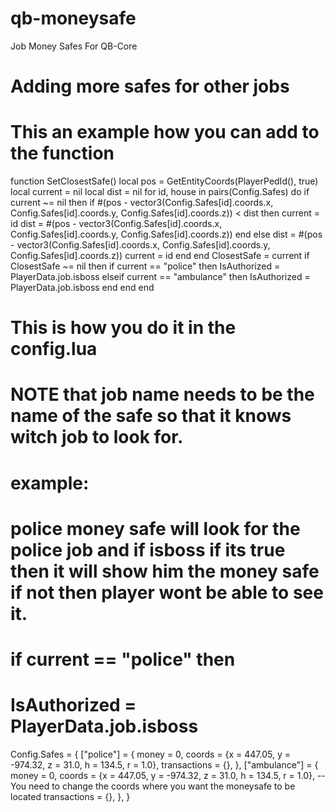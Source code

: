 # qb-moneysafe
Job Money Safes For QB-Core

# Adding more safes for other jobs


# This an example how you can add to the function
function SetClosestSafe()
    local pos = GetEntityCoords(PlayerPedId(), true)
    local current = nil
    local dist = nil
    for id, house in pairs(Config.Safes) do
        if current ~= nil then
            if #(pos - vector3(Config.Safes[id].coords.x, Config.Safes[id].coords.y, Config.Safes[id].coords.z)) < dist then
                current = id
                dist = #(pos - vector3(Config.Safes[id].coords.x, Config.Safes[id].coords.y, Config.Safes[id].coords.z))
            end
        else
            dist = #(pos - vector3(Config.Safes[id].coords.x, Config.Safes[id].coords.y, Config.Safes[id].coords.z))
            current = id
        end
    end
    ClosestSafe = current
    if ClosestSafe ~= nil then
        if current == "police" then
            IsAuthorized = PlayerData.job.isboss
        elseif current == "ambulance" then
            IsAuthorized = PlayerData.job.isboss
        end
    end
end

# This is how you do it in the config.lua

# NOTE that job name needs to be the name of the safe so that it knows witch job to look for.
# example:

#  police money safe will look for the police job and if isboss if its true then it will show him the money safe if not then player wont be able to see it.
# if current == "police" then
# IsAuthorized = PlayerData.job.isboss




Config.Safes = {
    ["police"] = {
        money = 0,
        coords = {x = 447.05, y = -974.32, z = 31.0, h = 134.5, r = 1.0},
        transactions = {},
    },
    ["ambulance"] = {
        money = 0,
        coords = {x = 447.05, y = -974.32, z = 31.0, h = 134.5, r = 1.0}, -- You need to change the coords where you want the moneysafe to be located
        transactions = {},
    },
}
